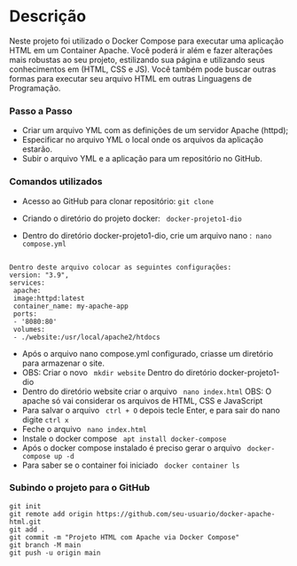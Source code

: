 # Descrição
Neste projeto foi utilizado o Docker Compose para executar uma aplicação HTML em um Container Apache. 
Você poderá ir além e fazer alterações mais robustas ao seu projeto, estilizando sua página e utilizando 
seus conhecimentos em (HTML, CSS e JS). Você também pode buscar outras formas para executar seu arquivo 
HTML em outras Linguagens de Programação.

### Passo a Passo

- Criar um arquivo YML com as definições de um servidor Apache (httpd); 
- Especificar no arquivo YML o local onde os arquivos da aplicação estarão.
- Subir o arquivo YML e a aplicação para um repositório no GitHub.

### Comandos utilizados

- Acesso ao GitHub para clonar repositório: ``` git clone ```
 
- Criando o diretório do projeto docker: ``` docker-projeto1-dio```

- Dentro do diretório docker-projeto1-dio, crie um arquivo nano :``` nano compose.yml```
 ```

Dentro deste arquivo colocar as seguintes configurações:
version: "3.9",
services:
  apache:
  image:httpd:latest
  container_name: my-apache-app
  ports:
  - '8080:80'
  volumes:
  - ./website:/usr/local/apache2/htdocs

  ```


- Após o arquivo nano compose.yml configurado, criasse um diretório para armazenar o site.
- OBS: Criar o novo  ``` mkdir website``` Dentro do diretório docker-projeto1-dio
- Dentro do diretório website criar o arquivo ``` nano index.html``` OBS: O apache só vai considerar os arquivos de HTML, CSS e JavaScript
- Para salvar o arquivo ``` ctrl + O``` depois tecle Enter, e para sair do nano digite ```ctrl x```
- Feche o arquivo ``` nano index.html```
- Instale o docker compose ``` apt install docker-compose```
- Após o docker compose instalado é preciso gerar o arquivo ``` docker-compose up -d```
- Para saber se o container foi iniciado ``` docker container ls```

### Subindo o projeto para o GitHub
```
git init
git remote add origin https://github.com/seu-usuario/docker-apache-html.git
git add .
git commit -m "Projeto HTML com Apache via Docker Compose"
git branch -M main
git push -u origin main
```
  
